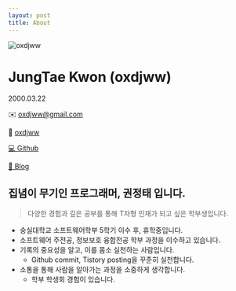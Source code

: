 ```yaml
---
layout: post
title: About
---
```


![oxdjww](https://github.com/oxdjww/aboutme/assets/102507306/962e9d79-e517-40de-a322-a0b7dcd14c17)

# JungTae Kwon (oxdjww)

2000.03.22

✉️ [oxdjww@gmail.com](mailto:marketing@wantedlab.com)

🌈 [oxdjww](https://www.instagram.com/oxdjww/)

[💻 Github](https://github.com/oxdjww)

[📌 Blog](https://blog.oxdjww.site)

## 집념이 무기인 프로그래머, 권정태 입니다.

> 다양한 경험과 깊은 공부를 통해 T자형 인재가 되고 싶은 학부생입니다.
> 
- 숭실대학교 소프트웨어학부 5학기 이수 후, 휴학중입니다.
- 소프트웨어 주전공, 정보보호 융합전공 학부 과정을 이수하고 있습니다.
- 기록의 중요성을 알고, 이를 몸소 실천하는 사람입니다.
    - Github commit, Tistory posting을 꾸준히 실천합니다.
- 소통을 통해 사람을 알아가는 과정을 소중하게 생각합니다.
    - 학부 학생회 경험이 있습니다.
